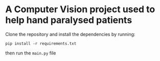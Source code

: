 # A Computer Vision project used to help hand paralysed patients

Clone the repository and install the dependencies by running:

```
pip install -r requirements.txt
```

then run the `main.py` file
